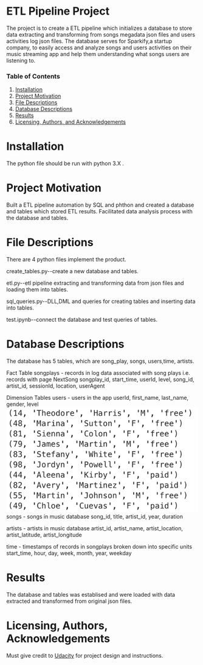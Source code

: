 # ETL Pipeline Project
The project is to create a ETL pipeline which initializes a database to store data extracting and transforming from songs megadata json files and users activities log json files. The database serves for Sparkify,a startup company, to easily access and analyze songs and users activities on their music streaming app and help them understanding what songs users are listening to.

### Table of Contents

1. [Installation](#installation)
2. [Project Motivation](#motivation)
3. [File Descriptions](#files)
4. [Database Descriptions](#Database)
5. [Results](#results)
6. [Licensing, Authors, and Acknowledgements](#licensing)


# Installation<a name="installation"></a>
The python file should be run with python 3.X .

# Project Motivation<a name="motivation"></a>
Built a ETL pipeline automation by SQL and phthon and created a database and tables which stored ETL results. Facilitated data analysis process with the database and tables.


# File Descriptions<a name="files"></a>
There are 4 python files implement the product.

create_tables.py--create a new database and tables.

etl.py--etl pipeline extracting and transforming data from json files and loading them into tables.

sql_queries.py--DLL,DML and queries for creating tables and inserting data into tables.

test.ipynb--connect the database and test queries of tables.

# Database Descriptions<a name="Database"></a>
The database has 5 tables, which are song_play, songs, users,time, artists. 

Fact Table
songplays - records in log data associated with song plays i.e. records with page NextSong
songplay_id, start_time, userId, level, song_id, artist_id, sessionId, location, userAgent

Dimension Tables
users - users in the app
userId, first_name, last_name, gender, level
![users table](/images/users.png)
songs - songs in music database
song_id, title, artist_id, year, duration

artists - artists in music database
artist_id, artist_name, artist_location, artist_latitude, artist_longitude

time - timestamps of records in songplays broken down into specific units
start_time, hour, day, week, month, year, weekday


# Results<a name="results"></a>
The database and tables was establised and were loaded with data extracted and transformed from original json files. 

# Licensing, Authors, Acknowledgements<a name="licensing"></a>
Must give credit to  [Udacity](http://www.udacity.com) for project design and instructions.


